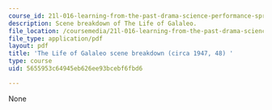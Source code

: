 ```yaml
---
course_id: 21l-016-learning-from-the-past-drama-science-performance-spring-2009
description: Scene breakdown of The Life of Galaleo.
file_location: /coursemedia/21l-016-learning-from-the-past-drama-science-performance-spring-2009/5655953c64945eb626ee93bcebf6fbd6_MIT21L_016s09_read01_galileo_scene.pdf
file_type: application/pdf
layout: pdf
title: 'The Life of Galaleo scene breakdown (circa 1947, 48) '
type: course
uid: 5655953c64945eb626ee93bcebf6fbd6

---
```

None